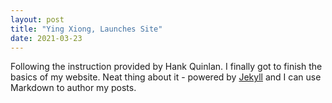 ```yaml
---
layout: post
title: "Ying Xiong, Launches Site"
date: 2021-03-23
---
```


Following the instruction provided by Hank Quinlan. I finally got to finish the basics of my website.
Neat thing about it - powered by [Jekyll](http://jekyllrb.com) and I can use Markdown to author my posts.
